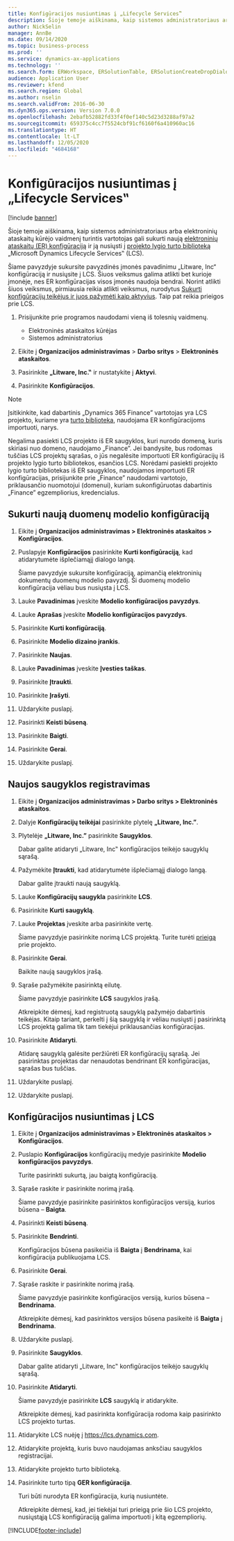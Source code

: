 ```yaml
---
title: Konfigūracijos nusiuntimas į „Lifecycle Services‟
description: Šioje temoje aiškinama, kaip sistemos administratoriaus arba elektroninių ataskaitų kūrėjo vaidmenį turintis vartotojas gali sukurti naują elektroninių ataskaitų (ER) konfigūraciją ir ją nusiųsti į „Microsoft Dynamics Lifecycle Services‟ (LCS).
author: NickSelin
manager: AnnBe
ms.date: 09/14/2020
ms.topic: business-process
ms.prod: ''
ms.service: dynamics-ax-applications
ms.technology: ''
ms.search.form: ERWorkspace, ERSolutionTable, ERSolutionCreateDropDialog, ERDataModelDesigner, ERDataModelContentsItemCreationDialog, ERSolutionRepositoryTable, ERSolutionRepositoryCreateDropDialog, ERSolutionImport
audience: Application User
ms.reviewer: kfend
ms.search.region: Global
ms.author: nselin
ms.search.validFrom: 2016-06-30
ms.dyn365.ops.version: Version 7.0.0
ms.openlocfilehash: 2ebafb52882fd33f4f0ef140c5d23d3288af97a2
ms.sourcegitcommit: 659375c4cc7f5524cbf91cf6160f6a410960ac16
ms.translationtype: HT
ms.contentlocale: lt-LT
ms.lasthandoff: 12/05/2020
ms.locfileid: "4684168"
---
```

# <a name="upload-a-configuration-into-lifecycle-services"></a>Konfigūracijos nusiuntimas į „Lifecycle Services‟

[!include [banner](../../includes/banner.md)]

Šioje temoje aiškinama, kaip sistemos administratoriaus arba elektroninių ataskaitų kūrėjo vaidmenį turintis vartotojas gali sukurti naują [elektroninių ataskaitų (ER) konfigūraciją](../general-electronic-reporting.md#Configuration) ir ją nusiųsti į [projekto lygio turto biblioteką](../../lifecycle-services/asset-library.md) „Microsoft Dynamics Lifecycle Services‟ (LCS).

Šiame pavyzdyje sukursite pavyzdinės įmonės pavadinimu „Litware, Inc“ konfigūraciją ir nusiųsite į LCS. Šiuos veiksmus galima atlikti bet kurioje įmonėje, nes ER konfigūracijas visos įmonės naudoja bendrai. Norint atlikti šiuos veiksmus, pirmiausia reikia atlikti veiksmus, nurodytus [Sukurti konfigūracijų teikėjus ir juos pažymėti kaip aktyvius](er-configuration-provider-mark-it-active-2016-11.md). Taip pat reikia prieigos prie LCS.

1. Prisijunkite prie programos naudodami vieną iš tolesnių vaidmenų.

    - Elektroninės ataskaitos kūrėjas
    - Sistemos administratorius

2. Eikite į **Organizacijos administravimas** \> **Darbo sritys** \> **Elektroninės ataskaitos**.
3. Pasirinkite **„Litware, Inc.‟** ir nustatykite į **Aktyvi**.
4. Pasirinkite **Konfigūracijos**.

<a name="accessconditions"></a>
> [!NOTE]
> Įsitikinkite, kad dabartinis „Dynamics 365 Finance” vartotojas yra LCS projekto, kuriame yra [turto biblioteka](../../lifecycle-services/asset-library.md#asset-library-support), naudojama ER konfigūracijoms importuoti, narys.
>
> Negalima pasiekti LCS projekto iš ER saugyklos, kuri nurodo domeną, kuris skiriasi nuo domeno, naudojamo „Finance”. Jei bandysite, bus rodomas tuščias LCS projektų sąrašas, o jūs negalėsite importuoti ER konfigūracijų iš projekto lygio turto bibliotekos, esančios LCS. Norėdami pasiekti projekto lygio turto bibliotekas iš ER saugyklos, naudojamos importuoti ER konfigūracijas, prisijunkite prie „Finance” naudodami vartotojo, priklausančio nuomotojui (domenui), kuriam sukonfigūruotas dabartinis „Finance” egzempliorius, kredencialus.

## <a name="create-a-new-data-model-configuration"></a>Sukurti naują duomenų modelio konfigūraciją

1. Eikite į **Organizacijos administravimas \> Elektroninės ataskaitos \> Konfigūracijos**.
2. Puslapyje **Konfigūracijos** pasirinkite **Kurti konfigūraciją**, kad atidarytumėte išplečiamąjį dialogo langą.

    Šiame pavyzdyje sukursite konfigūraciją, apimančią elektroninių dokumentų duomenų modelio pavyzdį. Ši duomenų modelio konfigūracija vėliau bus nusiųsta į LCS.

3. Lauke **Pavadinimas** įveskite **Modelio konfigūracijos pavyzdys**.
4. Lauke **Aprašas** įveskite **Modelio konfigūracijos pavyzdys**.
5. Pasirinkite **Kurti konfigūraciją**.
6. Pasirinkite **Modelio dizaino įrankis**.
7. Pasirinkite **Naujas**.
8. Lauke **Pavadinimas** įveskite **Įvesties taškas**.
9. Pasirinkite **Įtraukti**.
10. Pasirinkite **Įrašyti**.
11. Uždarykite puslapį.
12. Pasirinkti **Keisti būseną**.
13. Pasirinkite **Baigti**.
14. Pasirinkite **Gerai**.
15. Uždarykite puslapį.

## <a name="register-a-new-repository"></a>Naujos saugyklos registravimas

1. Eikite į **Organizacijos administravimas \> Darbo sritys \> Elektroninės ataskaitos**.

2. Dalyje **Konfigūracijų teikėjai** pasirinkite plytelę **„Litware, Inc.”**.

3. Plytelėje **„Litware, Inc.”** pasirinkite **Saugyklos**.

    Dabar galite atidaryti „Litware, Inc‟ konfigūracijos teikėjo saugyklų sąrašą.

4. Pažymėkite **Įtraukti**, kad atidarytumėte išplečiamąjį dialogo langą.

    Dabar galite įtraukti naują saugyklą.

5. Lauke **Konfigūracijų saugykla** pasirinkite **LCS**.
6. Pasirinkite **Kurti saugyklą**.
7. Lauke **Projektas** įveskite arba pasirinkite vertę.

    Šiame pavyzdyje pasirinkite norimą LCS projektą. Turite turėti [prieigą](#accessconditions) prie projekto.

8. Pasirinkite **Gerai**.

    Baikite naują saugyklos įrašą.

9. Sąraše pažymėkite pasirinktą eilutę.

    Šiame pavyzdyje pasirinkite **LCS** saugyklos įrašą.

    Atkreipkite dėmesį, kad registruotą saugyklą pažymėjo dabartinis teikėjas. Kitaip tariant, perkelti į šią saugyklą ir vėliau nusiųsti į pasirinktą LCS projektą galima tik tam tiekėjui priklausančias konfigūracijas.

10. Pasirinkite **Atidaryti**.

    Atidarę saugyklą galėsite peržiūrėti ER konfigūracijų sąrašą. Jei pasirinktas projektas dar nenaudotas bendrinant ER konfigūracijas, sąrašas bus tuščias.

11. Uždarykite puslapį.
12. Uždarykite puslapį.

## <a name="upload-a-configuration-into-lcs"></a>Konfigūracijos nusiuntimas į LCS

1. Eikite į **Organizacijos administravimas \> Elektroninės ataskaitos \> Konfigūracijos**.
2. Puslapio **Konfigūracijos** konfigūracijų medyje pasirinkite **Modelio konfigūracijos pavyzdys**.

    Turite pasirinkti sukurtą, jau baigtą konfigūraciją.

3. Sąraše raskite ir pasirinkite norimą įrašą.

    Šiame pavyzdyje pasirinkite pasirinktos konfigūracijos versiją, kurios būsena – **Baigta**.

4. Pasirinkti **Keisti būseną**.
5. Pasirinkite **Bendrinti**.

    Konfigūracijos būsena pasikeičia iš **Baigta** į **Bendrinama**, kai konfigūracija publikuojama LCS.

6. Pasirinkite **Gerai**.
7. Sąraše raskite ir pasirinkite norimą įrašą.

    Šiame pavyzdyje pasirinkite konfigūracijos versiją, kurios būsena – **Bendrinama**.

    Atkreipkite dėmesį, kad pasirinktos versijos būsena pasikeitė iš **Baigta** į **Bendrinama**.

8. Uždarykite puslapį.
9. Pasirinkite **Saugyklos**.

    Dabar galite atidaryti „Litware, Inc‟ konfigūracijos teikėjo saugyklų sąrašą.

10. Pasirinkite **Atidaryti**.

    Šiame pavyzdyje pasirinkite **LCS** saugyklą ir atidarykite.

    Atkreipkite dėmesį, kad pasirinkta konfigūracija rodoma kaip pasirinkto LCS projekto turtas.

11. Atidarykite LCS nuėję į <https://lcs.dynamics.com>.
12. Atidarykite projektą, kuris buvo naudojamas anksčiau saugyklos registracijai.
13. Atidarykite projekto turto biblioteką.
14. Pasirinkite turto tipą **GER konfigūracija**.

    Turi būti nurodyta ER konfigūracija, kurią nusiuntėte.

    Atkreipkite dėmesį, kad, jei tiekėjai turi prieigą prie šio LCS projekto, nusiųstąją LCS konfigūraciją galima importuoti į kitą egzempliorių.


[!INCLUDE[footer-include](../../../../includes/footer-banner.md)]